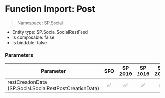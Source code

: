 # Function Import: Post

> Namespace: SP.Social

- Entity type: SP.Social.SocialRestFeed
- Is composable: false
- Is bindable: false

### Parameters

Parameter | SPO | SP 2019 | SP 2016 | SP 2013
----------|:---:|:-------:|:-------:|:-------:
restCreationData (SP.Social.SocialRestPostCreationData) | ✅ | ✅ | ✅ | ✅